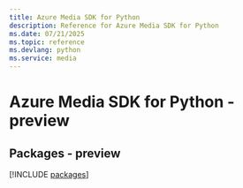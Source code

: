 ```yaml
---
title: Azure Media SDK for Python
description: Reference for Azure Media SDK for Python
ms.date: 07/21/2025
ms.topic: reference
ms.devlang: python
ms.service: media
---
```

# Azure Media SDK for Python - preview
## Packages - preview
[!INCLUDE [packages](media-index.md)]